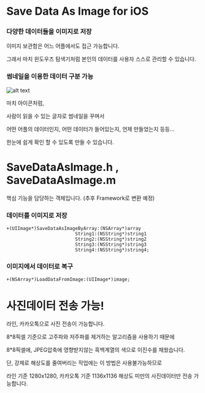 # Save Data As Image for iOS

### 다양한 데이터들을 이미지로 저장

이미지 보관함은 어느 어플에서도 접근 가능합니다.

그래서 마치 윈도우즈 탐색기처럼
본인의 데이터를 사용자 스스로 관리할 수 있습니다.

### 썸네일을 이용한 데이터 구분 가능

![alt text](http://echo.woweb.net/d2image "image example")

마치 아이콘처럼,

사람이 읽을 수 있는 글자로 썸네일을 꾸며서

어떤 어플의 데이터인지, 어떤 데이터가 들어있는지, 언제 만들었는지 등등…

한눈에 쉽게 확인 할 수 있도록 만들 수 있습니다.

# SaveDataAsImage.h , SaveDataAsImage.m

핵심 기능을 담당하는 객체입니다.
(추후 Framework로 변환 예정)

### 데이터를 이미지로 저장

 ```
 +(UIImage*)SaveDataAsImageByArray:(NSArray*)array
                          String1:(NSString*)string1
                          String2:(NSString*)string2
                          String3:(NSString*)string3
                          String4:(NSString*)string4;
 ```



### 이미지에서 데이터로 복구

 ```
 +(NSArray*)LoadDataFromImage:(UIImage*)image;
 ```


# 사진데이터 전송 가능!

라인, 카카오톡으로 사진 전송이 가능합니다.

8*8픽셀 기준으로 고주파와 저주파를 제거하는 알고리즘을 사용하기 때문에

8*8픽셀에, JPEG압축에 영향받지않는 흑백계열의 색으로 이진수를 채웠습니다.

단, 강제로 해상도를 줄여버리는 작업에는 이 방법은 사용불가능하므로

라인 기준 1280x1280, 카카오톡 기준 1136x1136 해상도 미만의 사진데이터만 전송 가능합니다.
